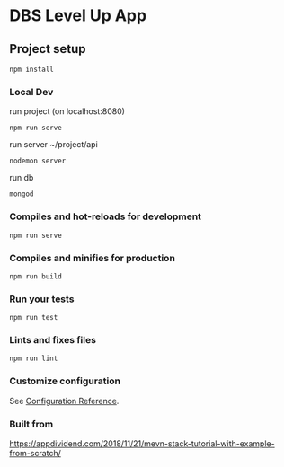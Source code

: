 # DBS Level Up App

## Project setup

```
npm install
```

### Local Dev

run project (on localhost:8080)

```
npm run serve
```

run server ~/project/api

```
nodemon server
```

run db

```
mongod
```

### Compiles and hot-reloads for development

```
npm run serve
```

### Compiles and minifies for production

```
npm run build
```

### Run your tests

```
npm run test
```

### Lints and fixes files

```
npm run lint
```

### Customize configuration

See [Configuration Reference](https://cli.vuejs.org/config/).

### Built from

https://appdividend.com/2018/11/21/mevn-stack-tutorial-with-example-from-scratch/
